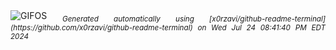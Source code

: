 <div align="justify">
<picture>
    <source media="(prefers-color-scheme: dark)" srcset="https://i.ibb.co/PmwB0xS/output-gif.gif">
    <source media="(prefers-color-scheme: light)" srcset="https://i.ibb.co/PmwB0xS/output-gif.gif">
    <img alt="GIFOS" src="https://i.ibb.co/PmwB0xS/output-gif.gif">
</picture>
<sub><i>Generated automatically using [x0rzavi/github-readme-terminal](https://github.com/x0rzavi/github-readme-terminal) on Wed Jul 24 08:41:40 PM EDT 2024</i></sub>
</div>

<!--  -->